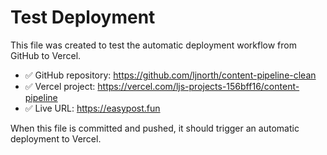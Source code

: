 # Test Deployment

This file was created to test the automatic deployment workflow from GitHub to Vercel.

- ✅ GitHub repository: https://github.com/ljnorth/content-pipeline-clean
- ✅ Vercel project: https://vercel.com/ljs-projects-156bff16/content-pipeline
- ✅ Live URL: https://easypost.fun

When this file is committed and pushed, it should trigger an automatic deployment to Vercel. 